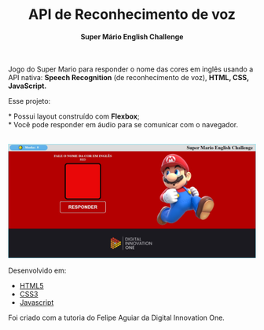 <div class = "container">
<h1 align="center">
API de Reconhecimento de voz
</h1>
<h4 align="center">
Super Mário English Challenge
</h4><br>

Jogo do Super Mario para responder o nome das cores em inglês usando a API nativa: **Speech Recognition** (de reconhecimento de voz), **HTML, CSS, JavaScript.**

<P>
Esse projeto:
</P>
* Possui layout construído com <strong>Flexbox</strong>;<br>
* Você pode responder em áudio para se comunicar com o navegador.<br><br>

 ![Jogo da Memoria](img/API-de-Reconhecimento-de-Voz.jpg)   

<p>
Desenvolvido em:
</p>

-  [HTML5](https://developer.mozilla.org/pt-BR/docs/Web/HTML/HTML5)
-  [CSS3](https://developer.mozilla.org/pt-BR/docs/Archive/CSS3)
-  [Javascript](https://developer.mozilla.org/pt-BR/docs/Aprender/JavaScript)

<p>
Foi criado com a tutoria do Felipe Aguiar da Digital Innovation One.
</p>
</div>
